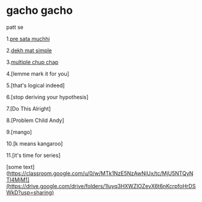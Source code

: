 # gacho gacho
patt se

1.[pre sata muchhi](https://colab.research.google.com/drive/1D8opYhTJCSX8luZbL_2g_E_e1XsdlZrl?usp=sharing)

2.[dekh mat simple](https://docs.google.com/document/d/13AGFSR2hmarj-e0vX3XrbcO2fisGG5BEC5ot9kkRidk/edit?usp=sharing "https://docs.google.com/document/d/13AGFSR2hmarj-e0vX3XrbcO2fisGG5BEC5ot9kkRidk/edit?usp=sharing")

3.[multiple chup chap](https://docs.google.com/document/d/1r0YlndG9RDVCWgii7pROnC2b0ELDSaLOGK7FEAsw9vk/edit?usp=sharing)

4.[lemme mark it for you]

5.[that's logical indeed]

6.[stop deriving your hypothesis]

7.[Do This Alright]

8.[Problem Child Andy]

9.[mango]

10.[k means kangaroo]

11.[it's time for series]


[some text](https://classroom.google.com/u/0/w/MTk1NzE5NzAwNjUx/tc/MjU5NTQyNTI4MjM1](https://drive.google.com/drive/folders/1luyq3HXWZlOZevX6t6nKcrpfoHrDSWkD?usp=sharing)
